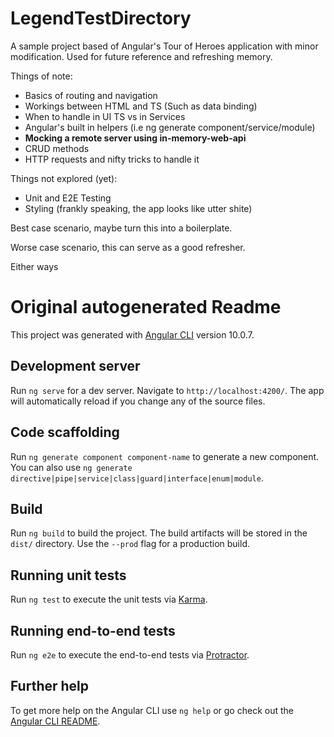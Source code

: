 

# LegendTestDirectory

A sample project based of Angular's Tour of Heroes application with minor modification. Used for future reference and refreshing memory.

Things of note:

* Basics of routing and navigation
* Workings between HTML and TS (Such as data binding)
* When to handle in UI TS vs in Services
* Angular's built in helpers (i.e ng generate component/service/module)
* <b>Mocking a remote server using in-memory-web-api</b>
* CRUD methods
* HTTP requests and nifty tricks to handle it

Things not explored (yet):

* Unit and E2E Testing
* Styling (frankly speaking, the app looks like utter shite)

Best case scenario, maybe turn this into a boilerplate.

Worse case scenario, this can serve as a good refresher.

Either ways


# Original autogenerated Readme

This project was generated with [Angular CLI](https://github.com/angular/angular-cli) version 10.0.7.

## Development server

Run `ng serve` for a dev server. Navigate to `http://localhost:4200/`. The app will automatically reload if you change any of the source files.

## Code scaffolding

Run `ng generate component component-name` to generate a new component. You can also use `ng generate directive|pipe|service|class|guard|interface|enum|module`.

## Build

Run `ng build` to build the project. The build artifacts will be stored in the `dist/` directory. Use the `--prod` flag for a production build.

## Running unit tests

Run `ng test` to execute the unit tests via [Karma](https://karma-runner.github.io).

## Running end-to-end tests

Run `ng e2e` to execute the end-to-end tests via [Protractor](http://www.protractortest.org/).

## Further help

To get more help on the Angular CLI use `ng help` or go check out the [Angular CLI README](https://github.com/angular/angular-cli/blob/master/README.md).
